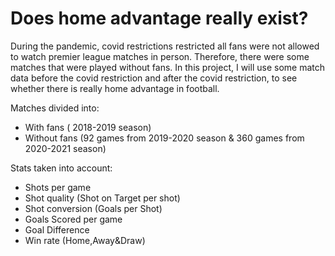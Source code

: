 # Does home advantage really exist?
During the pandemic, covid restrictions restricted all fans were not allowed to watch premier league matches in person. Therefore, there were some matches that were played without fans. In this project, I will use some match data before the covid restriction and after the covid restriction, to see whether there is really home advantage in football.

Matches divided into:
- With fans ( 2018-2019 season)
- Without fans (92 games from 2019-2020 season & 360 games from 2020-2021 season)

Stats taken into account:
- Shots per game
- Shot quality (Shot on Target per shot)
- Shot conversion (Goals per Shot)
- Goals Scored per game
- Goal Difference
- Win rate (Home,Away&Draw)

